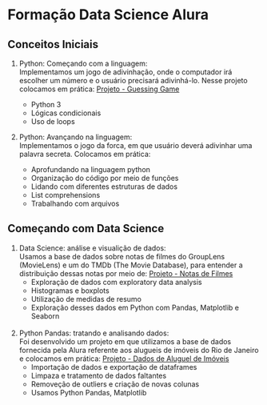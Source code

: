 # Formação Data Science Alura

## Conceitos Iniciais
1. Python: Começando com a linguagem:<br>
  Implementamos um jogo de adivinhação, onde o computador irá escolher um número e o usuário precisará adivinhá-lo. Nesse projeto colocamos em prática:
  [Projeto - Guessing Game](https://github.com/Lenakirara/Formacao_Data_Science_Alura/tree/main/python_parte_01)
    - Python 3
    - Lógicas condicionais
    - Uso de loops

2. Python: Avançando na linguagem:<br>
  Implementamos o jogo da forca, em que usuário deverá adivinhar uma palavra secreta. Colocamos em prática:
    - Aprofundando na linguagem python
    - Organização do código por meio de funções
    - Lidando com diferentes estruturas de dados
    - List comprehensions
    - Trabalhando com arquivos

## Começando com Data Science<br>
1. Data Science: análise e visualição de dados:<br>
Usamos a base de dados sobre notas de filmes do GroupLens (MovieLens) e um do TMDb (The Movie Database), para entender a distribuição dessas notas por meio de: [Projeto - Notas de Filmes](https://github.com/Lenakirara/Data_Science_Alura/blob/main/notas_gerais_de_filmes.ipynb)
    - Exploração de dados com exploratory data analysis
    - Histogramas e boxplots
    - Utilização de medidas de resumo
    - Exploração desses dados em Python com Pandas, Matplotlib e Seaborn<br><br>
2. Python Pandas: tratando e analisando dados:<br>
Foi desenvolvido um projeto em que utilizamos a base de dados fornecida pela Alura referente aos alugueis de imóveis do Rio de Janeiro e colocamos em prática: [Projeto - Dados de Aluguel de Imóveis](https://github.com/Lenakirara/Data_Science_Alura/blob/main/dados_aluguel_imovel_rj.ipynb)
    - Importação de dados e exportação de dataframes
    - Limpaza e tratamento de dados faltantes
    - Removeção de outliers e criação de novas colunas
    - Usamos Python Pandas, Matplotlib<br><br>   

## 

